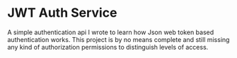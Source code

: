 # JWT Auth Service

A simple authentication api I wrote to learn how Json web token based authentication works. This project is by no means complete and still missing any kind of authorization permissions to distinguish levels of access.
